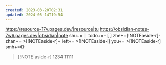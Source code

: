 ```yaml
---
created: 2023-03-20T02:31
updated: 2024-05-14T19:54
---
```

https://resource-17v.pages.dev/|resource|tu
https://obsidian-notes-7w6.pages.dev|obsidian|note
shu+=｜
todo+=- [ ] 
zhe+=[!NOTEaside-r]-
zhan+= >[!NOTEaside-r]+ 
left+= >[!NOTEaside-l]
you+= >[!NOTEaside-r]
smh+=《》
 >[!NOTE|aside-r] 1234
 11111
 
 
